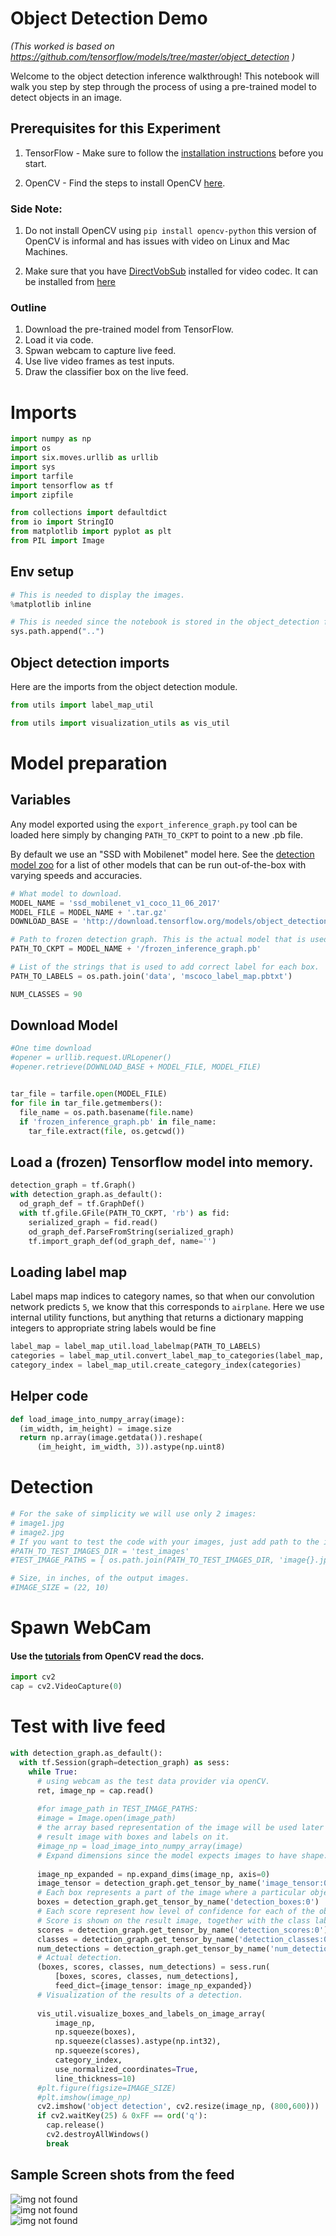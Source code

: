 
# Object Detection Demo
<i> (This worked is based on https://github.com/tensorflow/models/tree/master/object_detection )</i> 

Welcome to the object detection inference walkthrough!  This notebook will walk you step by step through the process of using a pre-trained model to detect objects in an image. 

## Prerequisites for this Experiment

1. TensorFlow - Make sure to follow the [installation instructions](https://github.com/tensorflow/models/blob/master/object_detection/g3doc/installation.md) before you start.

2. OpenCV - Find the steps to install OpenCV [here](http://docs.opencv.org/3.2.0/d5/de5/tutorial_py_setup_in_windows.html).

### Side Note: 
1. Do not install OpenCV using `pip install opencv-python` this version of OpenCV is informal and has issues with video on Linux and Mac Machines.

2. Make sure that you have [DirectVobSub](https://en.wikipedia.org/wiki/DirectVobSub) installed for video codec. It can be installed from [here](http://www.free-codecs.com/directvobsub_download.htm)


### Outline

1. Download the pre-trained model from TensorFlow. 
2. Load it via code.
3. Spwan webcam to capture live feed. 
4. Use live video frames as test inputs. 
5. Draw the classifier box on the live feed. 


# Imports


```python
import numpy as np
import os
import six.moves.urllib as urllib
import sys
import tarfile
import tensorflow as tf
import zipfile

from collections import defaultdict
from io import StringIO
from matplotlib import pyplot as plt
from PIL import Image
```

## Env setup


```python
# This is needed to display the images.
%matplotlib inline

# This is needed since the notebook is stored in the object_detection folder.
sys.path.append("..")
```

## Object detection imports
Here are the imports from the object detection module.


```python
from utils import label_map_util

from utils import visualization_utils as vis_util
```

# Model preparation 

## Variables

Any model exported using the `export_inference_graph.py` tool can be loaded here simply by changing `PATH_TO_CKPT` to point to a new .pb file.  

By default we use an "SSD with Mobilenet" model here. See the [detection model zoo](https://github.com/tensorflow/models/blob/master/object_detection/g3doc/detection_model_zoo.md) for a list of other models that can be run out-of-the-box with varying speeds and accuracies.


```python
# What model to download.
MODEL_NAME = 'ssd_mobilenet_v1_coco_11_06_2017'
MODEL_FILE = MODEL_NAME + '.tar.gz'
DOWNLOAD_BASE = 'http://download.tensorflow.org/models/object_detection/'

# Path to frozen detection graph. This is the actual model that is used for the object detection.
PATH_TO_CKPT = MODEL_NAME + '/frozen_inference_graph.pb'

# List of the strings that is used to add correct label for each box.
PATH_TO_LABELS = os.path.join('data', 'mscoco_label_map.pbtxt')

NUM_CLASSES = 90
```

## Download Model


```python
#One time download 
#opener = urllib.request.URLopener()
#opener.retrieve(DOWNLOAD_BASE + MODEL_FILE, MODEL_FILE)
```


```python

tar_file = tarfile.open(MODEL_FILE)
for file in tar_file.getmembers():
  file_name = os.path.basename(file.name)
  if 'frozen_inference_graph.pb' in file_name:
    tar_file.extract(file, os.getcwd())
```

## Load a (frozen) Tensorflow model into memory.


```python
detection_graph = tf.Graph()
with detection_graph.as_default():
  od_graph_def = tf.GraphDef()
  with tf.gfile.GFile(PATH_TO_CKPT, 'rb') as fid:
    serialized_graph = fid.read()
    od_graph_def.ParseFromString(serialized_graph)
    tf.import_graph_def(od_graph_def, name='')
```

## Loading label map
Label maps map indices to category names, so that when our convolution network predicts `5`, we know that this corresponds to `airplane`.  Here we use internal utility functions, but anything that returns a dictionary mapping integers to appropriate string labels would be fine


```python
label_map = label_map_util.load_labelmap(PATH_TO_LABELS)
categories = label_map_util.convert_label_map_to_categories(label_map, max_num_classes=NUM_CLASSES, use_display_name=True)
category_index = label_map_util.create_category_index(categories)
```

## Helper code


```python
def load_image_into_numpy_array(image):
  (im_width, im_height) = image.size
  return np.array(image.getdata()).reshape(
      (im_height, im_width, 3)).astype(np.uint8)
```

# Detection


```python
# For the sake of simplicity we will use only 2 images:
# image1.jpg
# image2.jpg
# If you want to test the code with your images, just add path to the images to the TEST_IMAGE_PATHS.
#PATH_TO_TEST_IMAGES_DIR = 'test_images'
#TEST_IMAGE_PATHS = [ os.path.join(PATH_TO_TEST_IMAGES_DIR, 'image{}.jpg'.format(i)) for i in range(1, 8) ]

# Size, in inches, of the output images.
#IMAGE_SIZE = (22, 10)
```

# Spawn WebCam 

#### Use the [tutorials](http://opencv-python-tutroals.readthedocs.io/en/latest/py_tutorials/py_gui/py_video_display/py_video_display.html#display-video) from OpenCV read the docs.  


```python
import cv2
cap = cv2.VideoCapture(0)
```

# Test with live feed



```python
with detection_graph.as_default():
  with tf.Session(graph=detection_graph) as sess:
    while True:
      # using webcam as the test data provider via openCV. 
      ret, image_np = cap.read()
    
      #for image_path in TEST_IMAGE_PATHS:
      #image = Image.open(image_path)
      # the array based representation of the image will be used later in order to prepare the
      # result image with boxes and labels on it.
      #image_np = load_image_into_numpy_array(image)
      # Expand dimensions since the model expects images to have shape: [1, None, None, 3]
      
      image_np_expanded = np.expand_dims(image_np, axis=0)
      image_tensor = detection_graph.get_tensor_by_name('image_tensor:0')
      # Each box represents a part of the image where a particular object was detected.
      boxes = detection_graph.get_tensor_by_name('detection_boxes:0')
      # Each score represent how level of confidence for each of the objects.
      # Score is shown on the result image, together with the class label.
      scores = detection_graph.get_tensor_by_name('detection_scores:0')
      classes = detection_graph.get_tensor_by_name('detection_classes:0')
      num_detections = detection_graph.get_tensor_by_name('num_detections:0')
      # Actual detection.
      (boxes, scores, classes, num_detections) = sess.run(
          [boxes, scores, classes, num_detections],
          feed_dict={image_tensor: image_np_expanded})
      # Visualization of the results of a detection.
     
      vis_util.visualize_boxes_and_labels_on_image_array(
          image_np,
          np.squeeze(boxes),
          np.squeeze(classes).astype(np.int32),
          np.squeeze(scores),
          category_index,
          use_normalized_coordinates=True,
          line_thickness=10)
      #plt.figure(figsize=IMAGE_SIZE)
      #plt.imshow(image_np)
      cv2.imshow('object detection', cv2.resize(image_np, (800,600)))
      if cv2.waitKey(25) & 0xFF == ord('q'):
        cap.release()
        cv2.destroyAllWindows()
        break
```

## Sample Screen shots from the feed

![img not found](https://github.com/goutkannan/Deep-Learning/blob/master/Capture1.JPG "Person + Cell Phone")
<br>
![img not found](https://github.com/goutkannan/Deep-Learning/blob/master/Capture2.JPG "Person + Keyboard")
<br>
![img not found](https://github.com/goutkannan/Deep-Learning/blob/master/Capture3.JPG "Person + Keyboard")


```python

```
